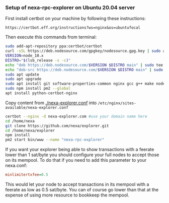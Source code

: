 ### Setup of nexa-rpc-explorer on Ubuntu 20.04 server

First install certbot on your machine by following these instructions:

    https://certbot.eff.org/instructions?ws=nginx&os=ubuntufocal

Then execute this commands from terminal:

```bash
sudo add-apt-repository ppa:certbot/certbot
curl -sSL https://deb.nodesource.com/gpgkey/nodesource.gpg.key | sudo apt-key add -
VERSION=node_10.x
DISTRO="$(lsb_release -s -c)"
echo "deb https://deb.nodesource.com/$VERSION $DISTRO main" | sudo tee /etc/apt/sources.list.d/nodesource.list
echo "deb-src https://deb.nodesource.com/$VERSION $DISTRO main" | sudo tee -a /etc/apt/sources.list.d/nodesource.list
sudo apt update
sudo apt upgrade
sudo apt install git software-properties-common nginx gcc g++ make nodejs
sudo npm install pm2 --global
apt install python-certbot-nginx
```

Copy content from [./nexa-explorer.conf](./nexa-explorer.conf) into `/etc/nginx/sites-available/nexa-explorer.conf`


```bash
certbot --nginx -d nexa-explorer.com #use your domain name here
cd /home/nexa
git clone https://github.com/nexa/explorer.git
cd /home/nexa/explorer
npm install
pm2 start bin/www --name "nexa-rpc-explorer"
```

If you want your explorer being able to show transactions with a feerate lower than 1 sat/byte you should
configure your full nodes to accept those on its mempool. To do that if you need to add this parameter to your nexa.conf:


```ini
minlimitertxfee=0.5
```
This would let your node to accept transactions in its mempool with a feerate as low as 0.5 sat/byte.
You can of course go lower than that at the expense of using more resource to bookkeep the mempool.

